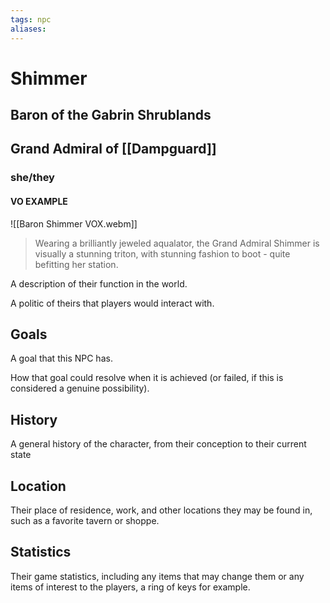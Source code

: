 ```yaml
---
tags: npc
aliases:
---
```

# Shimmer
## Baron of the Gabrin Shrublands
## Grand Admiral of [[Dampguard]]
### she/they
#### VO EXAMPLE
![[Baron Shimmer VOX.webm]]

> Wearing a brilliantly jeweled aqualator, the Grand Admiral Shimmer is visually a stunning triton, with stunning fashion to boot - quite befitting her station.

A description of their function in the world.

A politic of theirs that players would interact with.

## Goals
A goal that this NPC has.

How that goal could resolve when it is achieved (or failed, if this is considered a genuine possibility).

## History
A general history of the character, from their conception to their current state

## Location
Their place of residence, work, and other locations they may be found in, such as a favorite tavern or shoppe.

## Statistics
Their game statistics, including any items that may change them or any items of interest to the players, a ring of keys for example.
